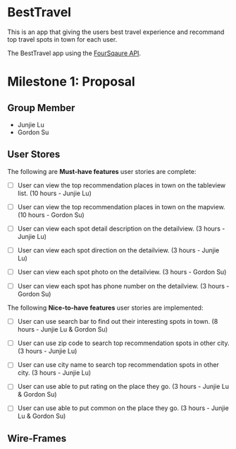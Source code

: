 # BestTravel

This is an app that giving the users best travel experience and recommand top travel spots in town for each user.

The BestTravel app using the [FourSqaure API](https://developer.foursquare.com).


# Milestone 1: Proposal

## Group Member

- Junjie Lu
- Gordon Su

## User Stores

The following are **Must-have features** user stories are complete:

- [ ] User can view the top recommendation places in town on the tableview list. (10 hours - Junjie Lu)
- [ ] User can view the top recommendation places in town on the mapview. (10 hours - Gordon Su)
- [ ] User can view each spot detail description on the detailview. (3 hours - Junjie Lu)
- [ ] User can view each spot direction on the detailview. (3 hours - Junjie Lu)
- [ ] User can view each spot photo on the detailview. (3 hours - Gordon Su)
- [ ] User can view each spot has phone number on the detailview. (3 hours - Gordon Su)


The following **Nice-to-have features** user stories are implemented:

- [ ] User can use search bar to find out their interesting spots in town. (8 hours - Junjie Lu & Gordon Su)
- [ ] User can use zip code to search top recommendation spots in other city. (3 hours - Junjie Lu)
- [ ] User can use city name to search top recommendation spots in other city. (3 hours - Junjie Lu)
- [ ] User can use able to put rating on the place they go. (3 hours - Junjie Lu & Gordon Su)
- [ ] User can use able to put common on the place they go. (3 hours - Junjie Lu & Gordon Su)


## Wire-Frames
